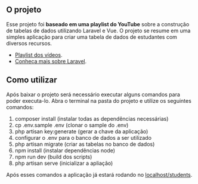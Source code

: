 ## O projeto

Esse projeto foi **baseado em uma playlist do YouTube** sobre a construção de tabelas de dados utilizando Laravel e Vue. O projeto se resume em uma simples aplicação para criar uma tabela de dados de estudantes com diversos recursos.

-   [Playlist dos vídeos](https://www.youtube.com/watch?v=93q3LqYJTsI&list=PLBCuZqyXqWkz-0xsvvcf-4CwwAiugzmOl).
-   [Conheça mais sobre Laravel](https://laravel.com/docs/8.x).

## Como utilizar

Após baixar o projeto será necessário executar alguns comandos para poder executa-lo. Abra o terminal na pasta do projeto e utilize os seguintes comandos:

1. composer install (instalar todas as dependências necessárias)
2. cp .env.sample .env (clonar o sample do .env)
3. php artisan key:generate (gerar a chave da aplicação)
4. configurar o .env para o banco de dados a ser utilizado
5. php artisan migrate (criar as tabelas no banco de dados)
6. npm install (instalar dependências node)
7. npm run dev (build dos scripts)
8. php artisan serve (inicializar a apliação)

Após esses comandos a aplicação já estará rodando no [localhost/students](http://localhost:8000/students).
